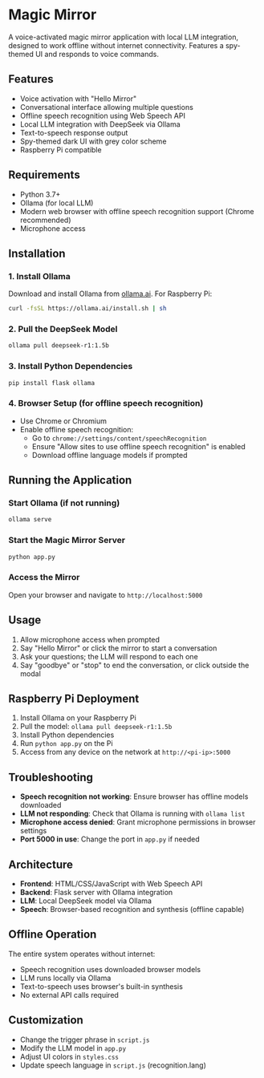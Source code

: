 # Magic Mirror

A voice-activated magic mirror application with local LLM integration, designed to work offline without internet connectivity. Features a spy-themed UI and responds to voice commands.

## Features

- Voice activation with "Hello Mirror"
- Conversational interface allowing multiple questions
- Offline speech recognition using Web Speech API
- Local LLM integration with DeepSeek via Ollama
- Text-to-speech response output
- Spy-themed dark UI with grey color scheme
- Raspberry Pi compatible

## Requirements

- Python 3.7+
- Ollama (for local LLM)
- Modern web browser with offline speech recognition support (Chrome recommended)
- Microphone access

## Installation

### 1. Install Ollama

Download and install Ollama from [ollama.ai](https://ollama.ai). For Raspberry Pi:

```bash
curl -fsSL https://ollama.ai/install.sh | sh
```

### 2. Pull the DeepSeek Model

```bash
ollama pull deepseek-r1:1.5b
```

### 3. Install Python Dependencies

```bash
pip install flask ollama
```

### 4. Browser Setup (for offline speech recognition)

- Use Chrome or Chromium
- Enable offline speech recognition:
  - Go to `chrome://settings/content/speechRecognition`
  - Ensure "Allow sites to use offline speech recognition" is enabled
  - Download offline language models if prompted

## Running the Application

### Start Ollama (if not running)

```bash
ollama serve
```

### Start the Magic Mirror Server

```bash
python app.py
```

### Access the Mirror

Open your browser and navigate to `http://localhost:5000`

## Usage

1. Allow microphone access when prompted
2. Say "Hello Mirror" or click the mirror to start a conversation
3. Ask your questions; the LLM will respond to each one
4. Say "goodbye" or "stop" to end the conversation, or click outside the modal

## Raspberry Pi Deployment

1. Install Ollama on your Raspberry Pi
2. Pull the model: `ollama pull deepseek-r1:1.5b`
3. Install Python dependencies
4. Run `python app.py` on the Pi
5. Access from any device on the network at `http://<pi-ip>:5000`

## Troubleshooting

- **Speech recognition not working**: Ensure browser has offline models downloaded
- **LLM not responding**: Check that Ollama is running with `ollama list`
- **Microphone access denied**: Grant microphone permissions in browser settings
- **Port 5000 in use**: Change the port in `app.py` if needed

## Architecture

- **Frontend**: HTML/CSS/JavaScript with Web Speech API
- **Backend**: Flask server with Ollama integration
- **LLM**: Local DeepSeek model via Ollama
- **Speech**: Browser-based recognition and synthesis (offline capable)

## Offline Operation

The entire system operates without internet:
- Speech recognition uses downloaded browser models
- LLM runs locally via Ollama
- Text-to-speech uses browser's built-in synthesis
- No external API calls required

## Customization

- Change the trigger phrase in `script.js`
- Modify the LLM model in `app.py`
- Adjust UI colors in `styles.css`
- Update speech language in `script.js` (recognition.lang)
